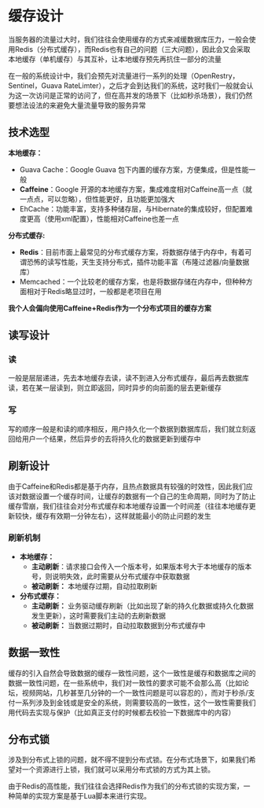 # 缓存设计

当服务器的流量过大时，我们往往会使用缓存的方式来减缓数据库压力，一般会使用Redis（分布式缓存），而Redis也有自己的问题（三大问题），因此会又会采取本地缓存（单机缓存）与其互补，让本地缓存预先再抗住一部分的流量

在一般的系统设计中，我们会预先对流量进行一系列的处理（OpenRestry，Sentinel，Guava RateLimter），之后才会到达我们的系统，这时我们一般就会认为这一次访问是正常的访问了，但在高并发的场景下（比如秒杀场景），我们仍然要想法设法的来避免大量流量导致的服务异常

## 技术选型

**本地缓存：**
- Guava Cache：Google Guava 包下内置的缓存方案，方便集成，但是性能一般
- **Caffeine**：Google 开源的本地缓存方案，集成难度相对Caffeine高一点（就一点点，可以忽略），但性能更好，且功能更加强大
- EhCache：功能丰富，支持多种储存层，与Hibernate的集成较好，但配置难度更高（使用xml配置），性能相对Caffeine也差一点

**分布式缓存:**
- **Redis**：目前市面上最常见的分布式缓存方案，将数据存储于内存中，有着可谓恐怖的读写性能，天生支持分布式，插件功能丰富（布隆过滤器/向量数据库）
- Memcached：一个比较老的缓存方案，也是将数据存储在内存中，但种种方面相对于Redis略显过时，一般都是老项目在用

**我个人会偏向使用Caffeine+Redis作为一个分布式项目的缓存方案**

## 读写设计

### 读 

一般是层层递进，先去本地缓存去读，读不到进入分布式缓存，最后再去数据库读，若在某一层读到，则立即返回，同时异步的向前面的层去更新缓存

### 写

写的顺序一般是和读的顺序相反，用户持久化一个数据到数据库后，我们就立刻返回给用户一个结果，然后异步的去将持久化的数据更新到缓存中

## 刷新设计

由于Caffeine和Redis都是基于内存，且热点数据具有较强的时效性，因此我们应该对数据设置一个缓存时间，让缓存的数据有一个自己的生命周期，同时为了防止缓存雪崩，我们往往会对分布式缓存和本地缓存设置一个时间差（往往本地缓存更新较快，缓存有效期一分钟左右），这样就能最小的防止问题的发生

### 刷新机制

- **本地缓存：**
  - **主动刷新**：请求接口会传入一个版本号，如果版本号大于本地缓存的版本号，则说明失效，此时需要从分布式缓存中获取数据
  - **被动刷新：** 本地缓存过期，自动拉取刷新
- **分布式缓存：**
  - **主动刷新：** 业务驱动缓存刷新（比如出现了新的持久化数据或持久化数据发生更新），这时需要我们主动的去刷新数据
  - **被动刷新：** 当数据过期时，自动拉取数据到分布式缓存中

## 数据一致性

缓存的引入自然会导致数据的缓存一致性问题，这个一致性是缓存和数据库之间的数据一致性问题，在一些系统中，我们对一致性的要求可能不会那么高（比如论坛，视频网站，几秒甚至几分钟的一个一致性问题是可以容忍的），而对于秒杀/支付一系列涉及到金钱或是安全的系统，则需要较高的一致性，这个一致性需要我们用代码去实现与保护（比如真正支付的时候都去校验一下数据库中的内容）


## 分布式锁

涉及到分布式上锁的问题，就不得不提到分布式锁。在分布式场景下，如果我们希望对一个资源进行上锁，我们就可以采用分布式锁的方式为其上锁。

由于Redis的高性能，我们往往会选择Redis作为我们的分布式锁的实现方案，一种简单的实现方案是基于Lua脚本来进行实现。



